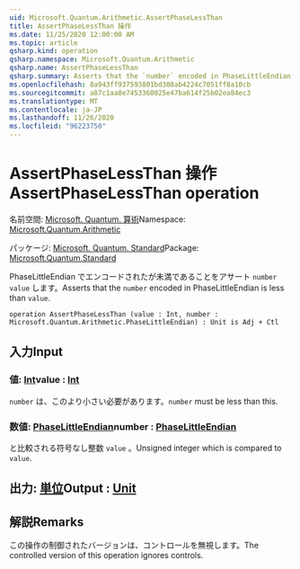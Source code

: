 ```yaml
---
uid: Microsoft.Quantum.Arithmetic.AssertPhaseLessThan
title: AssertPhaseLessThan 操作
ms.date: 11/25/2020 12:00:00 AM
ms.topic: article
qsharp.kind: operation
qsharp.namespace: Microsoft.Quantum.Arithmetic
qsharp.name: AssertPhaseLessThan
qsharp.summary: Asserts that the `number` encoded in PhaseLittleEndian is less than `value`.
ms.openlocfilehash: 8a943ff937593801bd308ab4224c7051ff8a10cb
ms.sourcegitcommit: a87c1aa8e7453360025e47ba614f25b02ea84ec3
ms.translationtype: MT
ms.contentlocale: ja-JP
ms.lasthandoff: 11/26/2020
ms.locfileid: "96223750"
---
```

# <a name="assertphaselessthan-operation"></a><span data-ttu-id="62151-102">AssertPhaseLessThan 操作</span><span class="sxs-lookup"><span data-stu-id="62151-102">AssertPhaseLessThan operation</span></span>

<span data-ttu-id="62151-103">名前空間: [Microsoft. Quantum. 算術](xref:Microsoft.Quantum.Arithmetic)</span><span class="sxs-lookup"><span data-stu-id="62151-103">Namespace: [Microsoft.Quantum.Arithmetic](xref:Microsoft.Quantum.Arithmetic)</span></span>

<span data-ttu-id="62151-104">パッケージ: [Microsoft. Quantum. Standard](https://nuget.org/packages/Microsoft.Quantum.Standard)</span><span class="sxs-lookup"><span data-stu-id="62151-104">Package: [Microsoft.Quantum.Standard](https://nuget.org/packages/Microsoft.Quantum.Standard)</span></span>


<span data-ttu-id="62151-105">PhaseLittleEndian でエンコードされたが未満であることをアサート `number` `value` します。</span><span class="sxs-lookup"><span data-stu-id="62151-105">Asserts that the `number` encoded in PhaseLittleEndian is less than `value`.</span></span>

```qsharp
operation AssertPhaseLessThan (value : Int, number : Microsoft.Quantum.Arithmetic.PhaseLittleEndian) : Unit is Adj + Ctl
```


## <a name="input"></a><span data-ttu-id="62151-106">入力</span><span class="sxs-lookup"><span data-stu-id="62151-106">Input</span></span>

### <a name="value--int"></a><span data-ttu-id="62151-107">値: [Int](xref:microsoft.quantum.lang-ref.int)</span><span class="sxs-lookup"><span data-stu-id="62151-107">value : [Int](xref:microsoft.quantum.lang-ref.int)</span></span>

<span data-ttu-id="62151-108">`number` は、このより小さい必要があります。</span><span class="sxs-lookup"><span data-stu-id="62151-108">`number` must be less than this.</span></span>


### <a name="number--phaselittleendian"></a><span data-ttu-id="62151-109">数値: [PhaseLittleEndian](xref:Microsoft.Quantum.Arithmetic.PhaseLittleEndian)</span><span class="sxs-lookup"><span data-stu-id="62151-109">number : [PhaseLittleEndian](xref:Microsoft.Quantum.Arithmetic.PhaseLittleEndian)</span></span>

<span data-ttu-id="62151-110">と比較される符号なし整数 `value` 。</span><span class="sxs-lookup"><span data-stu-id="62151-110">Unsigned integer which is compared to `value`.</span></span>



## <a name="output--unit"></a><span data-ttu-id="62151-111">出力: [単位](xref:microsoft.quantum.lang-ref.unit)</span><span class="sxs-lookup"><span data-stu-id="62151-111">Output : [Unit](xref:microsoft.quantum.lang-ref.unit)</span></span>



## <a name="remarks"></a><span data-ttu-id="62151-112">解説</span><span class="sxs-lookup"><span data-stu-id="62151-112">Remarks</span></span>

<span data-ttu-id="62151-113">この操作の制御されたバージョンは、コントロールを無視します。</span><span class="sxs-lookup"><span data-stu-id="62151-113">The controlled version of this operation ignores controls.</span></span>